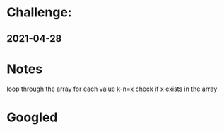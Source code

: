# Challenge: 
## 2021-04-28 


# Notes 

loop through the array 
for each value k-n=x
    check if x exists in the array
    

# Googled 


